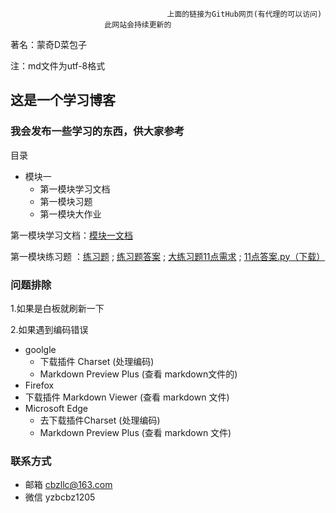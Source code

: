                                        上面的链接为GitHub网页(有代理的可以访问)
                         此网站会持续更新的
                                       
   著名：蒙奇D菜包子

注：md文件为utf-8格式
## 这是一个学习博客

### 我会发布一些学习的东西，供大家参考


目录

  - 模块一
     - 第一模块学习文档
     - 第一模块习题
     - 第一模块大作业




第一模块学习文档：<a href="https://mqdcbz.github.io/study_python/模块一笔记/笔记.md">模块一文档</a>
  
第一模块练习题 ：<a href="https://mqdcbz.github.io/study_python/模块一练习题/模块一练习题.md">练习题</a> ; <a href="https://mqdcbz.github.io/study_python/模块一练习题/模块一练习题答案.md">练习题答案</a> ; <a href="https://mqdcbz.github.io/study_python/模块一练习题/11点需求.md">大练习题11点需求</a> ; <a href="https://mqdcbz.github.io/study_python/模块一练习题/11点.py">11点答案.py（下载）</a>






### 问题排除

  1.如果是白板就刷新一下


  2.如果遇到编码错误 

  - goolgle 
    - 下载插件 Charset (处理编码) 
    - Markdown Preview Plus  (查看 markdown文件的)
  - Firefox 
  - 下载插件 Markdown Viewer  (查看 markdown 文件)
  - Microsoft Edge
    - 去下载插件Charset (处理编码) 
    - Markdown Preview Plus   (查看 markdown 文件)


### 联系方式

 - 邮箱 cbzllc@163.com
 - 微信 yzbcbz1205
